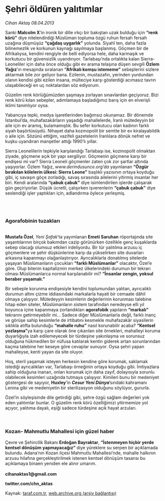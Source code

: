 # Şehri öldüren yalıtımlar

*Cihan Aktaş 08.04.2013*

<div class="yazi"><p>Sanki <b>Malcolm X</b>’in ironik bir dille ırkçı bir bakıştan uzak bulduğu için <b>“renk körü”</b> diye nitelendirdiği Müslüman topluma özgü ruhun fersah fersah uzağına düşmüşüz <b>“çağdaş uygarlık”</b> yolunda. Siyahî ten, daha fazla bilinemezlik ve korkunun kaynağı sayılmaya başlanmış. Göçmen bir de Afrikalıysa, kendini rengiyle de belli ediyorsa hele, daha karmaşık ve korkutucu bir güvensizlik uyandırıyor. Tarlabaşı’nda ortalıkta kalan Sierra-Leoneliler için daha önce olduğu gibi ev arama telaşına düşen sevgili <b>Özlem Yağız</b>’ın mesajında sıralanan <b>“Afrikalı komşu istememe”</b> sebeplerini sizlere aktarmak bile zor geliyor bana. Ezilenin, mustazafın, yerinden yurdundan olanın kendisi gibi ezilen insana, mülteciye karşı gösterdiği acımasız tavrın ulaşabileceği en uç noktalardan söz ediyorum.</p>
<p>Güzelim renk körlüğümüzden şaşmaya zorlayan sınavlardan geçiyoruz. Bizi renk körü kılan sebepler, adımlamaya başladığımız barış için en elverişli iklimi tanımlıyor oysa. </p>
<p>Yabancıya tepki, medya işaretlerinden bağımsız okunamaz. Bir dönemde İstanbul’da, muhafazakârların yaşadığı mahallelerde, İranlı mütedeyyin bir aile için ev aramış, bulamamıştık. Bu sefer korkutucu olan kadının farklı siyah başörtüsüydü. Nihayet daha kozmopolit bir semtte bir ev kiralayabildik o aile için. Sözünü ettiğim, vazifeli gazetelerin İranlılara dönük nefret ve kuşku uyandıran manşetler attığı 1990’lı yıllar. </p>
<p>Sierra Leonelilerin tepkiyle karşılandığı Tarlabaşı ise, kozmopolit olmaktan ziyade, göçmene açık bir yapı sergiliyor. Göçmenin göçmene karşı bir endişesi mi var? Sierra Leoneli göçmenler zaten çok zor şartlar altında yaşıyorlar. Özlem Yağız, <i>www.derindusunce.org’da</i> yayınlanan <b>“Özgür bırakılan kölelerin ülkesi: Sierra Leone”</b> başlıklı yazısının ortaya koyduğu gibi, iç savaşın göçe zorladığı, savaş sırasında ailelerini yitirmiş insanlar her biri. Kendi aralarında <b>“çabuk çabuk”</b> diye isimlendirilen işlerde çalışarak gün geçiriyorlar. Düşük ücretli, çalışırken işverenlerin <b>“çabuk çabuk”</b> diye seslendiği işler yaptıkları için, adlandırma öylece yerleşmiş.</p>
<p><br/> </p>
<h3>Agorafobinin tuzakları</h3>
<p><b><br/>Mustafa Özel</b>, <i>Yeni Şafak</i>’ta yayımlanan <b>Emeti Saruhan</b> röportajında site yaşantılarının birçok bakımdan cazip görünürken özellikle genç kuşaklarda sebep olacağı olumsuz etkileri irdeliyordu. Bir tür yalıtılma arzusu iç göçmenlere ve şehir düşkünlerine karşı da yükselirken site duvarları arkasına kapanmayı olağanlaştırıyor. Ayrıcalıklarla donatılmış sitelerde yaşayan Müslümanların çocukları <b>“farklı Müslümanlar”</b> olacaktır, Özel’e göre. Olup bitenin kapitalizmin merkez ülkelerindeki durumun bir tekrarı olması Müslümanlarca normal karşılanabilir mi? <b>“İnsanlar zengin, yoksul beraber yaşamalı.”</b> </p>
<p>Bir sebeple korunma endişesiyle kendini toplumundan yalıtan, ayrıcalıklı durumun altını çizme iddiasındaki markalarla hayati bir cemaate dâhil olmaya çalışıyor. Mütedeyyin kesimlerin değerlerinin korunması talebine hitap eden siteler, Müslümanların sistem tarafından neredeyse elli yıl boyunca içine kapanmaya zorlandıkları <b>agorafobik</b> yapıların <b>“markalı”</b> tekrarını getirmeyebilir mi... Sadece diğer Müslümanlarla değil, farklı inanç ve görüşe sahip kesimlerle de irtibatını kesmekle muhafazakâr siyasilerin sıklıkla atıfta bulunduğu <b>“mahalle ruhu”</b> nasıl korunabilir acaba? <b>“Kentsel yozlaşma”</b>ya karşı çare olarak öne çıkarılan site örnekleri, mahalleyi koruma duyarlığıyla izah edilemeyecek bir türdeşine yakınlaşma ve sorunsuz olduğuna hükmedilen bir nüfusa katılarak kentin giderek artan sorunlarından kaçma talebine her keseye göre cevaplar sunuyor. Oysa şehri yapan mahalleyse, kenti yayan da site oluyor.</p>
<p>Hoş, steril yaşamak isteyen herkesin kendine göre korumak, saklamak istediği ayrıcalıkları var, Tarlabaşı örneğinin ortaya koyduğu gibi. İmtiyazlara sahip olduğuna inanan, onları korumak için daha zayıf, dolayısıyla sorunlu olabilecek kesimleri uzağında tutmaya çalışıyor. Kimileri bunu bir medeniyet göstergesi de sayıyor, <b>Huxley</b>’in <b><i>Cesur Yeni Dünya</i></b>’sındaki kahramanı Lenina gibi ve medeniyetin bir sterilizasyon olduğunu söylüyor, gururla. </p>
<p>Özel’in söyleşisinde dile getirdiği gibi, şehre özgü sağlam değerleri yok eden yalıtımlar bunlar. O güzelim renk körü özelliğimizi yitirmemize yol açıyor, yalıtıma dayalı, eşiği sadece türdeşine açık hayat arzuları.<br/><br/><br/></p>
<h3>Kozan- Mahmutlu Mahallesi için güzel haber</h3>
<p>Çevre ve Şehircilik Bakanı <b>Erdoğan Bayraktar</b>, <b>“İstenmeyen hiçbir yerde kentsel dönüşüm yapmayacağız”</b> diye yüreklere su serpen bir açıklamada bulundu. Adana’nın Kozan ilçesi Mahmutlu Mahallesi’nde, mahalle halkının arzusu hilafına gerçekleştirilmek istenen kentsel dönüşüm tasarısı bu açıklamaya binaen yeniden ele alınır umarım.<br/><br/><b>cihanaktas1@gmail.com</b></p>
<p><b>twitter.com/chn_aktas</b></p>
</div>

Kaynak: [taraf.com.tr](http://www.taraf.com.tr/cihan-aktas/makale-sehri-olduren-yalitimlar.htm), [web.archive.org (arşiv bağlantısı)](http://web.archive.org/web/20131107152309/http://www.taraf.com.tr/cihan-aktas/makale-sehri-olduren-yalitimlar.htm)
